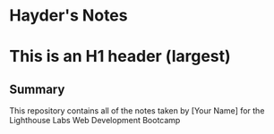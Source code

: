 # Hayder's Notes
# This is an H1 header (largest)
## Summary 

This repository contains all of the notes taken by [Your Name] for the Lighthouse Labs Web Development Bootcamp